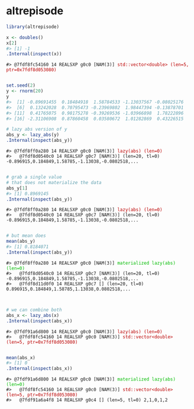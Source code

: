 
<!-- README.md is generated from README.Rmd. Please edit that file -->

# altrepisode

``` r
library(altrepisode)

x <- doubles()
x[2]
#> [1] -1
.Internal(inspect(x))
```

<PRE class="fansi fansi-output"><CODE>#&gt; @7fdf8fc54160 14 REALSXP g0c0 [NAM(3)] <span style='color: #BB0000;'>std::vector&lt;double&gt; (len=5, ptr=0x7fdf8d053080)</span><span>
</span></CODE></PRE>

``` r

set.seed(2)
y <- rnorm(20)
y
#>  [1] -0.89691455  0.18484918  1.58784533 -1.13037567 -0.08025176
#>  [6]  0.13242028  0.70795473 -0.23969802  1.98447394 -0.13878701
#> [11]  0.41765075  0.98175278 -0.39269536 -1.03966898  1.78222896
#> [16] -2.31106908  0.87860458  0.03580672  1.01282869  0.43226515

# lazy abs version of y
abs_y <- lazy_abs(y)
.Internal(inspect(abs_y))
```

<PRE class="fansi fansi-output"><CODE>#&gt; @7fdf8ff0a280 14 REALSXP g0c0 [NAM(3)] <span style='color: #BB0000;'>lazy(abs) (len=0)</span><span>
#&gt;   @7fdf8d0540c0 14 REALSXP g0c7 [NAM(3)] (len=20, tl=0) -0.896915,0.184849,1.58785,-1.13038,-0.0802518,...
</span></CODE></PRE>

``` r

# grab a single value
# that does not materialize the data
abs_y[1]
#> [1] 0.8969145
.Internal(inspect(abs_y))
```

<PRE class="fansi fansi-output"><CODE>#&gt; @7fdf8ff0a280 14 REALSXP g0c0 [NAM(3)] <span style='color: #BB0000;'>lazy(abs) (len=0)</span><span>
#&gt;   @7fdf8d0540c0 14 REALSXP g0c7 [NAM(3)] (len=20, tl=0) -0.896915,0.184849,1.58785,-1.13038,-0.0802518,...
</span></CODE></PRE>

``` r

# but mean does
mean(abs_y)
#> [1] 0.8184071
.Internal(inspect(abs_y))
```

<PRE class="fansi fansi-output"><CODE>#&gt; @7fdf8ff0a280 14 REALSXP g0c0 [NAM(3)] <span style='color: #00BB00;'>materialized lazy(abs) (len=0)</span><span>
#&gt;   @7fdf8d0540c0 14 REALSXP g0c7 [NAM(3)] (len=20, tl=0) -0.896915,0.184849,1.58785,-1.13038,-0.0802518,...
#&gt;   @7fdf8d11d0f0 14 REALSXP g0c7 [] (len=20, tl=0) 0.896915,0.184849,1.58785,1.13038,0.0802518,...
</span></CODE></PRE>

``` r


# we can combine both
abs_x <- lazy_abs(x)
.Internal(inspect(abs_x))
```

<PRE class="fansi fansi-output"><CODE>#&gt; @7fdf91a6d800 14 REALSXP g0c0 [NAM(3)] <span style='color: #BB0000;'>lazy(abs) (len=0)</span><span>
#&gt;   @7fdf8fc54160 14 REALSXP g0c0 [NAM(3)] </span><span style='color: #BB0000;'>std::vector&lt;double&gt; (len=5, ptr=0x7fdf8d053080)</span><span>
</span></CODE></PRE>

``` r

mean(abs_x)
#> [1] 0
.Internal(inspect(abs_x))
```

<PRE class="fansi fansi-output"><CODE>#&gt; @7fdf91a6d800 14 REALSXP g0c0 [NAM(3)] <span style='color: #00BB00;'>materialized lazy(abs) (len=0)</span><span>
#&gt;   @7fdf8fc54160 14 REALSXP g0c0 [NAM(3)] </span><span style='color: #BB0000;'>std::vector&lt;double&gt; (len=5, ptr=0x7fdf8d053080)</span><span>
#&gt;   @7fdf91a6a4f8 14 REALSXP g0c4 [] (len=5, tl=0) 2,1,0,1,2
</span></CODE></PRE>
